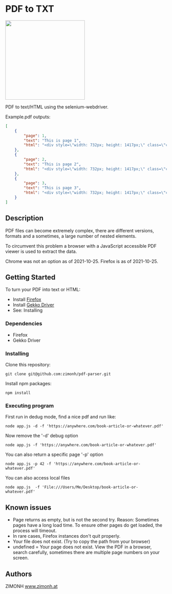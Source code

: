 
# PDF to TXT
<img src="https://user-images.githubusercontent.com/4648145/138750839-28ef8239-76e1-49ae-bc68-722d22165eea.png" width="248"> 

PDF to text/HTML using the selenium-webdriver.

Example.pdf outputs:
```json
[
    {
        "page": 1,
        "text": "This is page 1",
        "html": "<div style=\"width: 732px; height: 1417px;\" class=\"canvasWrapper\"><canvas moz-opaque=\"\" style=\"width: 733px; height: 1418px;\" width=\"1466\" height=\"2836\"></canvas></div><div class=\"textLayer\" style=\"width: 732px; height: 1417px;\"><span class=\"markedContent\"><span style=\"left: 187.977px; top: 84.8499px; font-size: 58.3333px; font-family: sans-serif; transform: scaleX(1.00907);\" role=\"presentation\" dir=\"ltr\">This is page 1</span></span><div class=\"endOfContent\"></div></div>"
    },
    {
        "page": 2,
        "text": "This is page 2",
        "html": "<div style=\"width: 732px; height: 1417px;\" class=\"canvasWrapper\"><canvas moz-opaque=\"\" style=\"width: 733px; height: 1418px;\" width=\"1466\" height=\"2836\"></canvas></div><div class=\"textLayer\" style=\"width: 732px; height: 1417px;\"><span class=\"markedContent\"><span style=\"left: 194.054px; top: 84.8499px; font-size: 58.3333px; font-family: sans-serif; transform: scaleX(1.00907);\" role=\"presentation\" dir=\"ltr\">This is page 2</span></span><div class=\"endOfContent\"></div></div>"
    },
    {
        "page": 3,
        "text": "This is page 3",
        "html": "<div style=\"width: 732px; height: 1417px;\" class=\"canvasWrapper\"><canvas moz-opaque=\"\" style=\"width: 733px; height: 1418px;\" width=\"1466\" height=\"2836\"></canvas></div><div class=\"textLayer\" style=\"width: 732px; height: 1417px;\"><span class=\"markedContent\"><span style=\"left: 191.297px; top: 84.8499px; font-size: 58.3333px; font-family: sans-serif; transform: scaleX(1.00907);\" role=\"presentation\" dir=\"ltr\">This is page 3</span></span><div class=\"endOfContent\"></div></div>"
    }
]
```

## Description
PDF files can become extremely complex, there are different versions, formats and a sometimes, a large number of nested elements.

To circumvent this problem a browser with a JavaScript accessible PDF viewer is used to extract the data.

Chrome was not an option as of 2021-10-25.
Firefox is as of 2021-10-25.

## Getting Started
To turn your PDF into text or HTML:
* Install [Firefox](https://www.mozilla.org/en-US/firefox/new/)
* Install [Gekko Driver](https://askubuntu.com/questions/870530/how-to-install-geckodriver-in-ubuntu)
* See: Installing

### Dependencies
* Firefox
* Gekko Driver

### Installing
Clone this repository:
```shell
git clone git@github.com:zimonh/pdf-parser.git
```
Install npm packages:
```shell
npm install
```

### Executing program
First run in dedug mode, find a nice pdf and run like:
```shell
node app.js -d -f 'https://anywhere.com/book-article-or-whatever.pdf'
```
Now remove the '-d' debug option
```shell
node app.js -f 'https://anywhere.com/book-article-or-whatever.pdf'
```
You can also return a specific page '-p' option
```shell
node app.js -p 42 -f 'https://anywhere.com/book-article-or-whatever.pdf'
```
You can also access local files
```shell
node app.js  -f 'File:///Users/Me/Desktop/book-article-or-whatever.pdf'
```

## Known issues
* Page returns as empty, but is not the second try. Reason: Sometimes pages have a long load time. To ensure other pages do get loaded, the process will timeout.
* In rare cases, Firefox instances don't quit properly. 
* Your file does not exist. (Try to copy the path from your browser)
* undefined = Your page does not exist. View the PDF in a browser, search carefully, sometimes there are multiple page numbers on your screen.


## Authors
ZIMONH
www.zimonh.at
